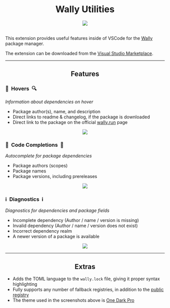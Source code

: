 <!-- Disable lint that disallows html -->
<!-- markdownlint-disable MD033 -->

<h1 align="center">Wally Utilities</h1>

<div align="center">
<img src="https://vsmarketplacebadges.dev/version/filiptibell.wally-utilities.svg"/>
</div>

<br/>

This extension provides useful features inside of VSCode for the [Wally](https://wally.run) package manager.

The extension can be downloaded from the [Visual Studio Marketplace](https://marketplace.visualstudio.com/items?itemName=filiptibell.wally-utilities).

---

<h2 align="center">Features</h2>

<!--- Hovers --->

<h3>🔎&nbsp Hovers &nbsp🔍</h3>
<i>Information about dependencies on hover  </i>

<br/>

-   Package author(s), name, and description
-   Direct links to readme & changelog, if the package is downloaded
-   Direct link to the package on the official [wally.run](https://wally.run) page

<div align="center">
<img src="assets/images/Hovers.png"/>
</div>

<!--- Code Completions --->

<h3>🔮&nbsp Code Completions &nbsp🔮</h3>
<i>Autocomplete for package dependencies  </i>

<br/>

-   Package authors (scopes)
-   Package names
-   Package versions, including prereleases

<div align="center">
<img src="assets/images/CodeCompletions.png"/>
</div>

<!--- Diagnostics --->

<h3>ℹ️&nbsp Diagnostics &nbspℹ️</h3>
<i>Diagnostics for dependencies and package fields  </i>

<br/>

-   Incomplete dependency (Author / name / version is missing)
-   Invalid dependency (Author / name / version does not exist)
-   Incorrect dependency realm
-   A newer version of a package is available

<div align="center">
<img src="assets/images/Diagnostics.png"/>
</div>

---

<h2 align="center">Extras</h2>

-   Adds the TOML language to the `wally.lock` file, giving it proper syntax highlighting
-   Fully supports any number of fallback registries, in addition to the [public registry](https://github.com/UpliftGames/wally-index)
-   The theme used in the screenshots above is [One Dark Pro](https://marketplace.visualstudio.com/items?itemName=zhuangtongfa.Material-theme)
